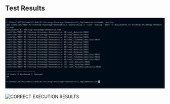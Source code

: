 ## Test Results


![TEST RESULTS](https://github.com/ShettyGaneshprasad/F1-Pitstop-Strategy-Generator/blob/Production/4_TestPlanAndOutput/Screenshot%202021-07-13%20164235.jpg)

![CORRECT EXECUTION RESULTS](https://github.com/ShettyGaneshprasad/F1-Pitstop-Strategy-Generator/blob/Production/6_ImagesAndVideos/F1-Pitstop-Strategy-Generator-16.gif)

<!-- ## When user gives wrong inputs


![WRONG INPUTS](https://github.com/)

## When there is overflow/underflow error


![underflow error](https://github.com)

# When user tries to quit

![QUIT](https://github.com/)

# Outputs

![TEST RESULTS](https://github.com/)

![TEST RESULTS](https://github.com/)
{"mode":"full","isActive":false} -->
